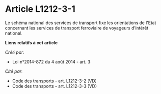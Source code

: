 # Article L1212-3-1

Le  schéma national des services de transport fixe les orientations de  l'Etat concernant les services de transport
ferroviaire de voyageurs  d'intérêt national.

**Liens relatifs à cet article**

_Créé par_:

  - Loi n°2014-872 du 4 août 2014 - art. 3

_Cité par_:

  - Code des transports - art. L1212-3-2 (VD)
  - Code des transports - art. L1212-3-3 (VD)
